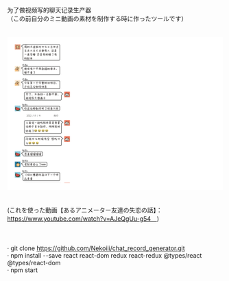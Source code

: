 为了做视频写的聊天记录生产器  
（この前自分のミニ動画の素材を制作する時に作ったツールです）  
<br>
<br>
![screenshot-1](./src/resources/imgs/test-1.png)  
<br>
<br>
(これを使った動画【あるアニメーター友達の失恋の話】：  
https://www.youtube.com/watch?v=AJeQgUu-g54　)  
<br>
<br>
<br>
· git clone https://github.com/Nekoiii/chat_record_generator.git  
· npm install --save react react-dom redux react-redux @types/react @types/react-dom  
· npm start
